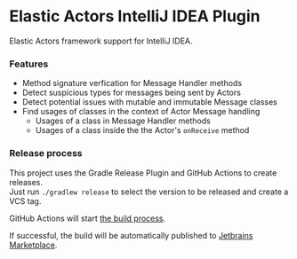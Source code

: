 # Elastic Actors IntelliJ IDEA Plugin

Elastic Actors framework support for IntelliJ IDEA.

### Features

* Method signature verfication for Message Handler methods
* Detect suspicious types for messages being sent by Actors
* Detect potential issues with mutable and immutable Message classes
* Find usages of classes in the context of Actor Message handling
  * Usages of a class in Message Handler methods
  * Usages of a class inside the the Actor's `onReceive` method

### Release process

This project uses the Gradle Release Plugin and GitHub Actions to create releases.\
Just run `./gradlew release` to select the version to be released and create a
VCS tag.

GitHub Actions will start [the build process](https://github.com/elasticsoftwarefoundation/elasticactors-intellij-plugin/actions/workflows/gradle-publish.yml).

If successful, the build will be automatically published to [Jetbrains Marketplace](https://plugins.jetbrains.com/plugin/13814-elastic-actors).
